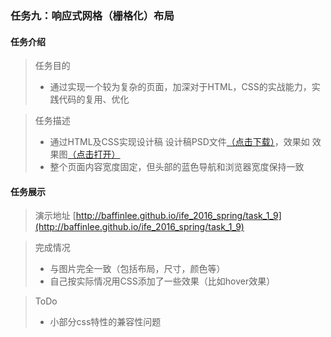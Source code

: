 ### 任务九：响应式网格（栅格化）布局
#### 任务介绍
>任务目的
> * 通过实现一个较为复杂的页面，加深对于HTML，CSS的实战能力，实践代码的复用、优化

> 任务描述
> * 通过HTML及CSS实现设计稿 设计稿PSD文件[（点击下载）](http://7xrp04.com1.z0.glb.clouddn.com/task_1_9_1.psd)，效果如 效果图[（点击打开）](http://7xrp04.com1.z0.glb.clouddn.com/task_1_9_2.jpg)
> * 整个页面内容宽度固定，但头部的蓝色导航和浏览器宽度保持一致

#### 任务展示
> 演示地址 [http://baffinlee.github.io/ife_2016_spring/task_1_9](http://baffinlee.github.io/ife_2016_spring/task_1_9)

> 完成情况
> * 与图片完全一致（包括布局，尺寸，颜色等）
> * 自己按实际情况用CSS添加了一些效果（比如hover效果）

> ToDo
> * 小部分css特性的兼容性问题
